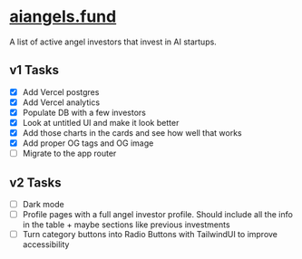 # [aiangels.fund](https://www.aiangels.fund)

A list of active angel investors that invest in AI startups.

## v1 Tasks

- [x] Add Vercel postgres
- [x] Add Vercel analytics
- [x] Populate DB with a few investors
- [x] Look at untitled UI and make it look better
- [x] Add those charts in the cards and see how well that works
- [x] Add proper OG tags and OG image
- [ ] Migrate to the app router

## v2 Tasks

- [ ] Dark mode
- [ ] Profile pages with a full angel investor profile. Should include all the info in the table + maybe sections like previous investments
- [ ] Turn category buttons into Radio Buttons with TailwindUI to improve accessibility
